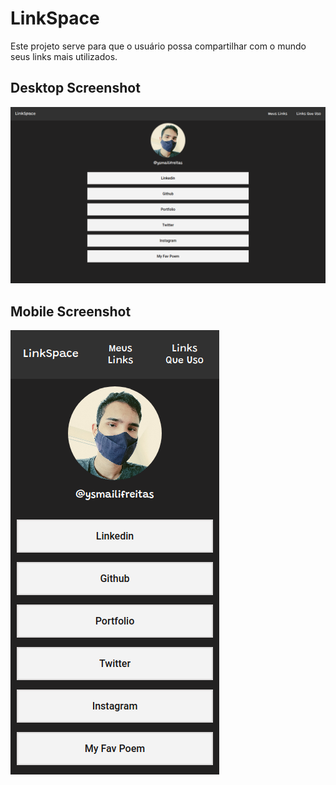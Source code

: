 # LinkSpace
Este projeto serve para que o usuário possa compartilhar com o mundo seus links mais utilizados.

## Desktop Screenshot

![Alt image](img/desktop-ss.png?raw=true "Desktop Screenshot")

## Mobile Screenshot

![Alt image](img/mobile-ss.png?raw=true "Mobile Screenshot")
